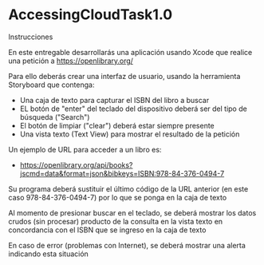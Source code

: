 # AccessingCloudTask1.0
 
Instrucciones

En este entregable desarrollarás una aplicación usando Xcode que realice una petición a https://openlibrary.org/

Para ello deberás crear una interfaz de usuario, usando la herramienta Storyboard que contenga:

- Una caja de texto para capturar el ISBN del libro a buscar
- EL botón de "enter" del teclado del dispositivo deberá ser del tipo de búsqueda ("Search")
- El botón de limpiar ("clear") deberá estar siempre presente
- Una vista texto (Text View) para mostrar el resultado de la petición

Un ejemplo de URL para acceder a un libro es:
- https://openlibrary.org/api/books?jscmd=data&format=json&bibkeys=ISBN:978-84-376-0494-7

Su programa deberá sustituir el último código de la URL anterior (en este caso 978-84-376-0494-7) por lo que se ponga en la caja de texto

Al momento de presionar buscar en el teclado, se deberá mostrar los datos crudos (sin procesar) producto de la consulta en la vista texto en concordancia con el ISBN que se ingreso en la caja de texto

En caso de error (problemas con Internet), se deberá mostrar una alerta indicando esta situación
